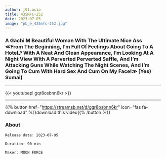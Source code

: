 ```yaml
---
author: j91.asia
title: 435MFC-252
date: 2023-07-05
image: "pb_e_435mfc-252.jpg"
---
```


### A Gachi M Beautiful Woman With The Ultimate Nice Ass ≪From The Beginning, I’m Full Of Feelings About Going To A Hotel♪ With A Neat And Clean Appearance, I’m Looking At A Night View With A Perverted Perverted Saffle, And I’m Attacking Guns While Watching The Night Scenes, And I’m Going To Cum With Hard Sex And Cum On My Face!≫ (Yes) Sumai)
___

{{< youtubepl gqr8osbnn6kr >}}
___

{{% button href="https://streamsb.net/d/gqr8osbnn6kr" icon="fas fa-download" %}}download this video{{% /button %}}
### About

`Release date: 2023-07-05`

`Duration: 90 min`

`Maker:	MOON FORCE`